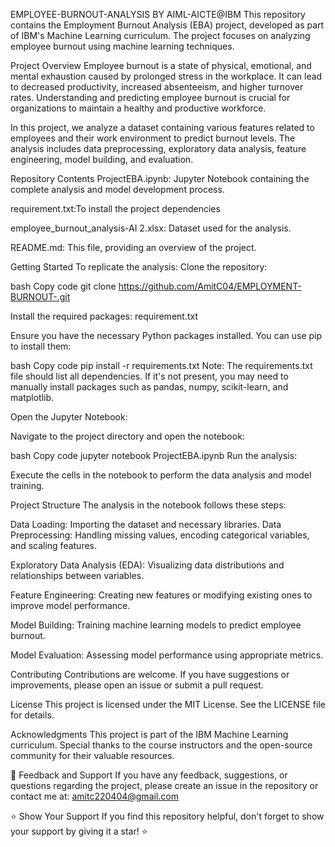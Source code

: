 EMPLOYEE-BURNOUT-ANALYSIS BY AIML-AICTE@IBM
This repository contains the Employment Burnout Analysis (EBA) project, developed as part of IBM's Machine Learning curriculum. The project focuses on analyzing employee burnout using machine learning techniques.

Project Overview
Employee burnout is a state of physical, emotional, and mental exhaustion caused by prolonged stress in the workplace. It can lead to decreased productivity, increased absenteeism, and higher turnover rates. Understanding and predicting employee burnout is crucial for organizations to maintain a healthy and productive workforce.

In this project, we analyze a dataset containing various features related to employees and their work environment to predict burnout levels. The analysis includes data preprocessing, exploratory data analysis, feature engineering, model building, and evaluation.

Repository Contents
ProjectEBA.ipynb: Jupyter Notebook containing the complete analysis and model development process.

requirement.txt:To install the project dependencies

employee_burnout_analysis-AI 2.xlsx: Dataset used for the analysis.

README.md: This file, providing an overview of the project.

Getting Started
To replicate the analysis: Clone the repository:

bash Copy code git clone https://github.com/AmitC04/EMPLOYMENT-BURNOUT-.git

Install the required packages: requirement.txt

Ensure you have the necessary Python packages installed. You can use pip to install them:

bash Copy code pip install -r requirements.txt Note: The requirements.txt file should list all dependencies. If it's not present, you may need to manually install packages such as pandas, numpy, scikit-learn, and matplotlib.

Open the Jupyter Notebook:

Navigate to the project directory and open the notebook:

bash Copy code jupyter notebook ProjectEBA.ipynb Run the analysis:

Execute the cells in the notebook to perform the data analysis and model training.

Project Structure
The analysis in the notebook follows these steps:

Data Loading: Importing the dataset and necessary libraries. Data Preprocessing: Handling missing values, encoding categorical variables, and scaling features.

Exploratory Data Analysis (EDA): Visualizing data distributions and relationships between variables.

Feature Engineering: Creating new features or modifying existing ones to improve model performance.

Model Building: Training machine learning models to predict employee burnout.

Model Evaluation: Assessing model performance using appropriate metrics.

Contributing
Contributions are welcome. If you have suggestions or improvements, please open an issue or submit a pull request.

License
This project is licensed under the MIT License. See the LICENSE file for details.

Acknowledgments
This project is part of the IBM Machine Learning curriculum. Special thanks to the course instructors and the open-source community for their valuable resources.

📝 Feedback and Support
If you have any feedback, suggestions, or questions regarding the project, please create an issue in the repository or contact me at:
amitc220404@gmail.com

⭐ Show Your Support
If you find this repository helpful, don't forget to show your support by giving it a star! ⭐
